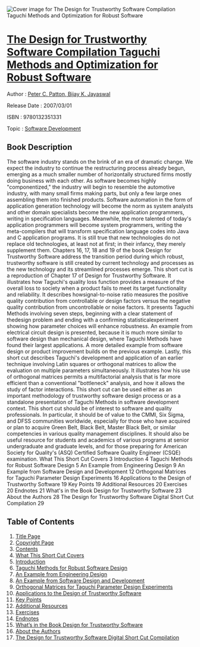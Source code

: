 ![Cover image for The Design for Trustworthy Software Compilation Taguchi Methods and Optimization for Robust Software](https://imgdetail.ebookreading.net/cover/cover/software_development/EB9780132351331.jpg)

[The Design for Trustworthy Software Compilation Taguchi Methods and Optimization for Robust Software](https://ebookreading.net/view/book/The+Design+for+Trustworthy+Software+Compilation+Taguchi+Methods+and+Optimization+for+Robust+Software-EB9780132351331_1.html "The Design for Trustworthy Software Compilation Taguchi Methods and Optimization for Robust Software")
====================================================================================================================

Author : [Peter C. Patton](https://ebookreading.net/search/author/Peter+C.+Patton),[ Bijay K. Jayaswal](https://ebookreading.net/search/author/+Bijay+K.+Jayaswal)

Release Date : 2007/03/01

ISBN : 9780132351331

Topic : [Software Development](https://ebookreading.net/search/category/software-development)

Book Description
-----------------

The software industry stands on the brink of an era of dramatic change. We expect the industry to continue the restructuring process already begun, emerging as a much smaller number of horizontally structured firms mostly doing business with each other. As software becomes highly "componentized," the industry will begin to resemble the automotive industry, with many small firms making parts, but only a few large ones assembling them into finished products. Software automation in the form of application generation technology will become the norm as system analysts and other domain specialists become the new application programmers, writing in specification languages. Meanwhile, the more talented of today's application programmers will become system programmers, writing the meta-compilers that will transform specification language codes into Java and C application programs.
It is still true that new technologies do not replace old technologies, at least not at first; in their infancy, they merely supplement them. Chapters 16, 17, 18 and 19 of the book Design for Trustworthy Software address the transition period during which robust, trustworthy software is still created by current technology and processes as the new technology and its streamlined processes emerge.
This short cut is a reproduction of Chapter 17 of Design for Trustworthy Software. It illustrates how Taguchi's quality loss function provides a measure of the overall loss to society when a product fails to meet its target functionality and reliability. It describes howsignal-to-noise ratio measures the positive quality contribution from controllable or design factors versus the negative quality contribution from uncontrollable or noise factors. It presents Taguchi Methods involving seven steps, beginning with a clear statement of thedesign problem and ending with a confirming statisticalexperiment showing how parameter choices will enhance robustness. An example from electrical circuit design is presented, because it is much more similar to software design than mechanical design, where Taguchi Methods have found their largest applications. A more detailed example from software design or product improvement builds on the previous example. Lastly, this short cut describes Taguchi's development and application of an earlier technique involving Latin squares or orthogonal matrices to allow the evaluation on multiple parameters simultaneously. It illustrates how his use of orthogonal matrices permits a multifactorial analysis that is far more efficient than a conventional "bottleneck" analysis, and how it allows the study of factor interactions.
This short cut can be used either as an important methodology of trustworthy software design process or as a standalone presentation of Taguchi Methods in software development context.
This short cut should be of interest to software and quality professionals. In particular, it should be of value to the CMMI, Six Sigma, and DFSS communities worldwide, especially for those who have acquired or plan to acquire Green Belt, Black Belt, Master Black Belt, or similar competencies in various quality management disciplines. It should also be useful resource for students and academics of various programs at senior undergraduate and graduate levels, and for those preparing for American Society for Quality's (ASQ) Certified Software Quality Engineer (CSQE) examination.
What This Short Cut Covers 3
Introduction 4
Taguchi Methods for Robust Software Design 5
An Example from Engineering Design 9
An Example from Software Design and Development 12
Orthogonal Matrices for Taguchi Parameter Design Experiments 16
Applications to the Design of Trustworthy Software 19
Key Points 19
Additional Resources 20
Exercises 20
Endnotes 21
What's in the Book Design for Trustworthy Software 23
About the Authors 28
The Design for Trustworthy Software Digital Short Cut Compilation 29
              
Table of Contents
-----------------

1. [Title Page](https://ebookreading.net/view/book/The+Design+for+Trustworthy+Software+Compilation+Taguchi+Methods+and+Optimization+for+Robust+Software-EB9780132351331_2.html)
1. [Copyright Page](https://ebookreading.net/view/book/The+Design+for+Trustworthy+Software+Compilation+Taguchi+Methods+and+Optimization+for+Robust+Software-EB9780132351331_4.html)
1. [Contents](https://ebookreading.net/view/book/The+Design+for+Trustworthy+Software+Compilation+Taguchi+Methods+and+Optimization+for+Robust+Software-EB9780132351331_3.html)
1. [What This Short Cut Covers](https://ebookreading.net/view/book/The+Design+for+Trustworthy+Software+Compilation+Taguchi+Methods+and+Optimization+for+Robust+Software-EB9780132351331_5.html)
1. [Introduction](https://ebookreading.net/view/book/The+Design+for+Trustworthy+Software+Compilation+Taguchi+Methods+and+Optimization+for+Robust+Software-EB9780132351331_6.html)
1. [Taguchi Methods for Robust Software Design](https://ebookreading.net/view/book/The+Design+for+Trustworthy+Software+Compilation+Taguchi+Methods+and+Optimization+for+Robust+Software-EB9780132351331_7.html)
1. [An Example from Engineering Design](https://ebookreading.net/view/book/The+Design+for+Trustworthy+Software+Compilation+Taguchi+Methods+and+Optimization+for+Robust+Software-EB9780132351331_8.html)
1. [An Example from Software Design and Development](https://ebookreading.net/view/book/The+Design+for+Trustworthy+Software+Compilation+Taguchi+Methods+and+Optimization+for+Robust+Software-EB9780132351331_9.html)
1. [Orthogonal Matrices for Taguchi Parameter Design Experiments](https://ebookreading.net/view/book/The+Design+for+Trustworthy+Software+Compilation+Taguchi+Methods+and+Optimization+for+Robust+Software-EB9780132351331_10.html)
1. [Applications to the Design of Trustworthy Software](https://ebookreading.net/view/book/The+Design+for+Trustworthy+Software+Compilation+Taguchi+Methods+and+Optimization+for+Robust+Software-EB9780132351331_11.html)
1. [Key Points](https://ebookreading.net/view/book/The+Design+for+Trustworthy+Software+Compilation+Taguchi+Methods+and+Optimization+for+Robust+Software-EB9780132351331_12.html)
1. [Additional Resources](https://ebookreading.net/view/book/The+Design+for+Trustworthy+Software+Compilation+Taguchi+Methods+and+Optimization+for+Robust+Software-EB9780132351331_13.html)
1. [Exercises](https://ebookreading.net/view/book/The+Design+for+Trustworthy+Software+Compilation+Taguchi+Methods+and+Optimization+for+Robust+Software-EB9780132351331_14.html)
1. [Endnotes](https://ebookreading.net/view/book/The+Design+for+Trustworthy+Software+Compilation+Taguchi+Methods+and+Optimization+for+Robust+Software-EB9780132351331_15.html)
1. [What’s in the Book Design for Trustworthy Software](https://ebookreading.net/view/book/The+Design+for+Trustworthy+Software+Compilation+Taguchi+Methods+and+Optimization+for+Robust+Software-EB9780132351331_16.html)
1. [About the Authors](https://ebookreading.net/view/book/The+Design+for+Trustworthy+Software+Compilation+Taguchi+Methods+and+Optimization+for+Robust+Software-EB9780132351331_17.html)
1. [The Design for Trustworthy Software Digital Short Cut Compilation](https://ebookreading.net/view/book/The+Design+for+Trustworthy+Software+Compilation+Taguchi+Methods+and+Optimization+for+Robust+Software-EB9780132351331_18.html)
